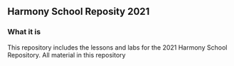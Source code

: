 ## Harmony School Reposity 2021

### What it is
This repository includes the lessons and labs for the 2021 Harmony School Repository. All material in this repository 





